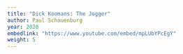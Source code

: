 ```yaml
---
title: "Dick Koomans: The Jogger"
author: Paul Schauenburg
year: 2020
embedlink: "https://www.youtube.com/embed/mpLUbYPcEgY"
weight: 5
---
```

